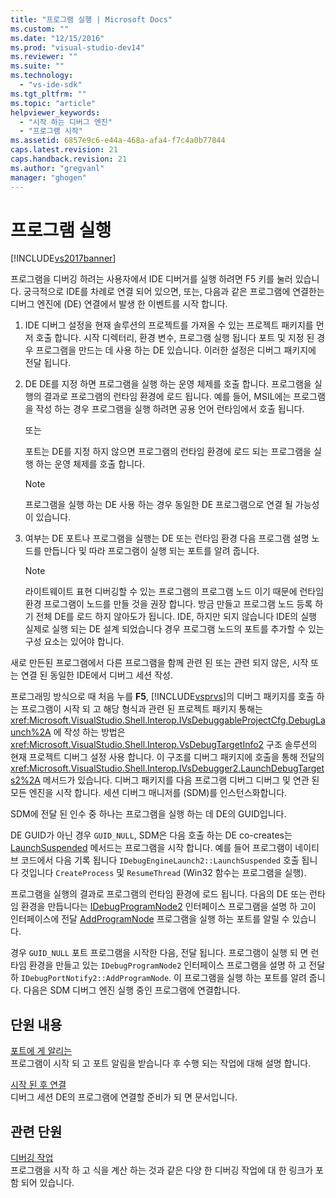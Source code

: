 ```yaml
---
title: "프로그램 실행 | Microsoft Docs"
ms.custom: ""
ms.date: "12/15/2016"
ms.prod: "visual-studio-dev14"
ms.reviewer: ""
ms.suite: ""
ms.technology: 
  - "vs-ide-sdk"
ms.tgt_pltfrm: ""
ms.topic: "article"
helpviewer_keywords: 
  - "시작 하는 디버그 엔진"
  - "프로그램 시작"
ms.assetid: 6857e9c6-e44a-468a-afa4-f7c4a0b77844
caps.latest.revision: 21
caps.handback.revision: 21
ms.author: "gregvanl"
manager: "ghogen"
---
```

# 프로그램 실행
[!INCLUDE[vs2017banner](../../code-quality/includes/vs2017banner.md)]

프로그램을 디버깅 하려는 사용자에서 IDE 디버거를 실행 하려면 F5 키를 눌러 있습니다.  궁극적으로 IDE를 차례로 연결 되어 있으면, 또는, 다음과 같은 프로그램에 연결한는 디버그 엔진에 \(DE\) 연결에서 발생 한 이벤트를 시작 합니다.  
  
1.  IDE 디버그 설정을 현재 솔루션의 프로젝트를 가져올 수 있는 프로젝트 패키지를 먼저 호출 합니다.  시작 디렉터리, 환경 변수, 프로그램 실행 됩니다 포트 및 지정 된 경우 프로그램을 만드는 데 사용 하는 DE 있습니다.  이러한 설정은 디버그 패키지에 전달 됩니다.  
  
2.  DE DE를 지정 하면 프로그램을 실행 하는 운영 체제를 호출 합니다.  프로그램을 실행의 결과로 프로그램의 런타임 환경에 로드 됩니다.  예를 들어, MSIL에는 프로그램을 작성 하는 경우 프로그램을 실행 하려면 공용 언어 런타임에서 호출 됩니다.  
  
     또는  
  
     포트는 DE를 지정 하지 않으면 프로그램의 런타임 환경에 로드 되는 프로그램을 실행 하는 운영 체제를 호출 합니다.  
  
    > [!NOTE]
    >  프로그램을 실행 하는 DE 사용 하는 경우 동일한 DE 프로그램으로 연결 될 가능성이 있습니다.  
  
3.  여부는 DE 포트나 프로그램을 실행는 DE 또는 런타임 환경 다음 프로그램 설명 노드를 만듭니다 및 따라 프로그램이 실행 되는 포트를 알려 줍니다.  
  
    > [!NOTE]
    >  라이트웨이트 표현 디버깅할 수 있는 프로그램의 프로그램 노드 이기 때문에 런타임 환경 프로그램이 노드를 만들 것을 권장 합니다.  방금 만들고 프로그램 노드 등록 하기 전체 DE를 로드 하지 않아도가 됩니다.  IDE, 하지만 되지 않습니다 IDE의 실행 실제로 실행 되는 DE 설계 되었습니다 경우 프로그램 노드의 포트를 추가할 수 있는 구성 요소는 있어야 합니다.  
  
 새로 만든된 프로그램에서 다른 프로그램을 함께 관련 된 또는 관련 되지 않은, 시작 또는 연결 된 동일한 IDE에서 디버그 세션 작성.  
  
 프로그래밍 방식으로 때 처음 누를  **F5**, [!INCLUDE[vsprvs](../../code-quality/includes/vsprvs_md.md)]의 디버그 패키지를 호출 하는 프로그램이 시작 되 고 해당 형식과 관련 된 프로젝트 패키지 통해는 <xref:Microsoft.VisualStudio.Shell.Interop.IVsDebuggableProjectCfg.DebugLaunch%2A> 에 작성 하는 방법은 <xref:Microsoft.VisualStudio.Shell.Interop.VsDebugTargetInfo2> 구조 솔루션의 현재 프로젝트 디버그 설정 사용 합니다.  이 구조를 디버그 패키지에 호출을 통해 전달의 <xref:Microsoft.VisualStudio.Shell.Interop.IVsDebugger2.LaunchDebugTargets2%2A> 메서드가 있습니다.  디버그 패키지를 다음 프로그램 디버그 디버그 및 연관 된 모든 엔진을 시작 합니다. 세션 디버그 매니저를 \(SDM\)를 인스턴스화합니다.  
  
 SDM에 전달 된 인수 중 하나는 프로그램을 실행 하는 데 DE의 GUID입니다.  
  
 DE GUID가 아닌 경우 `GUID_NULL`, SDM은 다음 호출 하는 DE co\-creates는 [LaunchSuspended](../../extensibility/debugger/reference/idebugenginelaunch2-launchsuspended.md) 메서드는 프로그램을 시작 합니다.  예를 들어 프로그램이 네이티브 코드에서 다음 기록 됩니다 `IDebugEngineLaunch2::LaunchSuspended` 호출 됩니다 것입니다 `CreateProcess` 및 `ResumeThread` \(Win32 함수는 프로그램을 실행\).  
  
 프로그램을 실행의 결과로 프로그램의 런타임 환경에 로드 됩니다.  다음의 DE 또는 런타임 환경을 만듭니다는 [IDebugProgramNode2](../../extensibility/debugger/reference/idebugprogramnode2.md) 인터페이스 프로그램을 설명 하 고이 인터페이스에 전달 [AddProgramNode](../../extensibility/debugger/reference/idebugportnotify2-addprogramnode.md) 프로그램을 실행 하는 포트를 알릴 수 있습니다.  
  
 경우 `GUID_NULL` 포트 프로그램을 시작한 다음, 전달 됩니다.  프로그램이 실행 되 면 런타임 환경을 만들고 있는 `IDebugProgramNode2` 인터페이스 프로그램을 설명 하 고 전달 하 `IDebugPortNotify2::AddProgramNode`.  이 프로그램을 실행 하는 포트를 알려 줍니다.  다음은 SDM 디버그 엔진 실행 중인 프로그램에 연결합니다.  
  
## 단원 내용  
 [포트에 게 알리는](../../extensibility/debugger/notifying-the-port.md)  
 프로그램이 시작 되 고 포트 알림을 받습니다 후 수행 되는 작업에 대해 설명 합니다.  
  
 [시작 된 후 연결](../../extensibility/debugger/attaching-after-a-launch.md)  
 디버그 세션 DE의 프로그램에 연결할 준비가 되 면 문서입니다.  
  
## 관련 단원  
 [디버깅 작업](../../extensibility/debugger/debugging-tasks.md)  
 프로그램을 시작 하 고 식을 계산 하는 것과 같은 다양 한 디버깅 작업에 대 한 링크가 포함 되어 있습니다.